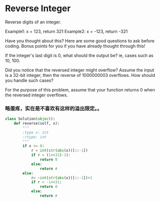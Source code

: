 # Reverse Integer

Reverse digits of an integer.

Example1: x = 123, return 321
Example2: x = -123, return -321

Have you thought about this?
Here are some good questions to ask before coding. Bonus points for you if you have already thought through this!

If the integer's last digit is 0, what should the output be? ie, cases such as 10, 100.

Did you notice that the reversed integer might overflow? Assume the input is a 32-bit integer, then the reverse of 1000000003 overflows. How should you handle such cases?

For the purpose of this problem, assume that your function returns 0 when the reversed integer overflows.

### 略蛋疼，实在是不喜欢有这样的溢出限定。。

```python
class Solution(object):
    def reverse(self, x):
        """
        :type x: int
        :rtype: int
        """
        if x >= 0:
            r = int(str(abs(x))[::-1])
            if r > (1<<31)-1):
                return 0
            else:
                return r
        else:
            r= ~int(str(abs(x))[::-1])+1
            if r < -1<<31:
                return 0
            else:
                return r
```
